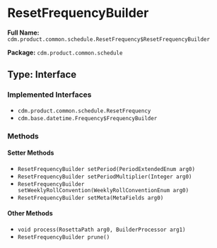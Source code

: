 # ResetFrequencyBuilder

**Full Name:** `cdm.product.common.schedule.ResetFrequency$ResetFrequencyBuilder`

**Package:** `cdm.product.common.schedule`

## Type: Interface

### Implemented Interfaces

- `cdm.product.common.schedule.ResetFrequency`
- `cdm.base.datetime.Frequency$FrequencyBuilder`

### Methods

#### Setter Methods

- `ResetFrequencyBuilder setPeriod(PeriodExtendedEnum arg0)`
- `ResetFrequencyBuilder setPeriodMultiplier(Integer arg0)`
- `ResetFrequencyBuilder setWeeklyRollConvention(WeeklyRollConventionEnum arg0)`
- `ResetFrequencyBuilder setMeta(MetaFields arg0)`

#### Other Methods

- `void process(RosettaPath arg0, BuilderProcessor arg1)`
- `ResetFrequencyBuilder prune()`

